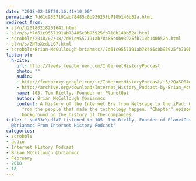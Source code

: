 ```yaml
---
date: "2018-02-18T20:16:41+10:00"
permalink: 7d61c9557191ab78485c0b93925fb710b140b52a.html
redirect_from:
- sl/n/d20180218201641.html
- sl/n/s/h7d61c9557191ab78485c0b93925fb710b140b52a.html
- scrobble/2018/02/18/7d61c9557191ab78485c0b93925fb710b140b52a.html
- sl/n/s/ZNToXedULG7.html
- scrobble/Brian-McCullough-brianmcc//7d61c9557191ab78485c0b93925fb710b140b52a.html
listen-of:
  h-cite:
    url: http://feeds.feedburner.com/InternetHistoryPodcast
    photo: ""
    audio:
    - http://feedproxy.google.com/~r/InternetHistoryPodcast/~5/2QaSO04wWkw/105._Tom_Rielly_Founder_of_PlanetOut.mp3
    - http://archive.org/download/Internet_History_Podcast-by-Brian_McCullough/105_Tom_Rielly_Founder_of_PlanetOut.mp3
    name: 105. Tom Rielly, Founder of PlanetOut
    author: Brian McCullough @brianmcc
    content: A history of the Internet Era from Netscape to the iPad. Oral histories
      from the people that made the technology happen. "Chapter" episodes providing
      background on the history of the companies.
title: ' \ud83c\udfa7 Listened to 105. Tom Rielly, Founder of PlanetOut by Brian McCullough
  @brianmcc From Internet History Podcast'
categories:
- scrobble
- audio
- Internet History Podcast
- Brian McCullough @brianmcc
- February
- 2018
- 18
---
```


